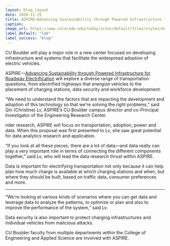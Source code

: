 ```yaml
---
layout: blog_layout
date: 2020-11-15
title: ASPIRE—Advancing Sustainability through Powered Infrastructure for Roadway Electrification
caption:
image_url: https://www.colorado.edu/today/sites/default/files/styles/medium/public/article-image/christine.png?itok=V_cVYn8l
label_default: "lab" 
label_success: "blog"
---
```


CU Boulder will play a major role in a new center focused on developing infrastructure and systems that facilitate the widespread adoption of electric vehicles. 

ASPIRE—[Advancing Sustainability through Powered Infrastructure for Roadway Electrification](https://aspire.usu.edu/) will explore a diverse range of transportation questions, from electrified highways that energize vehicles to the placement of charging stations, data security and workforce development.

“We need to understand the factors that are impacting the development and adoption of this technology so that we're solving the right problems,” said Qin (Christine) Lv, ASPIRE’s CU Boulder campus director and co-Principal Investigator of the Engineering Research Center.

nder research, ASPIRE will focus on transportation, adoption, power and data. When this proposal was first presented to Lv, she saw great potential for data analytics research and application. 

“If you look at all these pieces, there are a lot of data—and data really can play a very important role in terms of connecting the different components together,” said Lv, who will lead the data research thrust within ASPIRE. 

Data is important for electrifying transportation not only because it can help plan how much charge is available at which charging stations and when, but where they should be built, based on traffic data, consumer preferences and more. 

---

“We're looking at various kinds of scenarios where you can get data and leverage data to analyze the patterns, to optimize or plan and also to improve the performance of the system,” said Lv.

Data security is also important to protect charging infrastructures and individual vehicles from malicious attacks. 

CU Boulder faculty from multiple departments within the College of Engineering and Applied Science are involved with ASPIRE.
